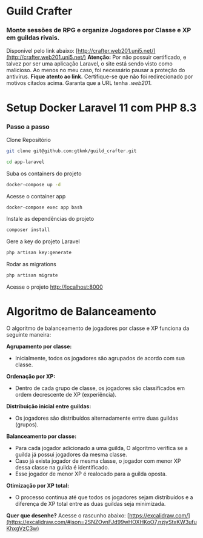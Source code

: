 # Guild Crafter
### Monte sessões de RPG e organize Jogadores por Classe e XP em guildas rivais.

Disponível pelo link abaixo:
[http://crafter.web201.uni5.net/](http://crafter.web201.uni5.net/)
**Atenção:** Por não possuir certificado, e talvez por ser uma aplicação Laravel, o site está sendo visto como malicioso. Ao menos no meu caso, foi necessário pausar a proteção do antivírus.
**Fique atento ao link.** Certifique-se que não foi redirecionado por motivos citados acima. Garanta que a URL tenha *.web201*.

# Setup Docker Laravel 11 com PHP 8.3

### Passo a passo
Clone Repositório
```sh
git clone git@github.com:gtkmk/guild_crafter.git
```
```sh
cd app-laravel
```

Suba os containers do projeto
```sh
docker-compose up -d
```

Acesse o container app
```sh
docker-compose exec app bash
```


Instale as dependências do projeto
```sh
composer install
```

Gere a key do projeto Laravel
```sh
php artisan key:generate
```

Rodar as migrations
```sh
php artisan migrate
```

Acesse o projeto
[http://localhost:8000](http://localhost:8000)

# Algoritmo de Balanceamento

O algoritmo de balanceamento de jogadores por classe e XP funciona da seguinte maneira:

**Agrupamento por classe:**

- Inicialmente, todos os jogadores são agrupados de acordo com sua classe.

**Ordenação por XP:**

- Dentro de cada grupo de classe, os jogadores são classificados em ordem decrescente de XP (experiência).

**Distribuição inicial entre guildas:**

- Os jogadores são distribuídos alternadamente entre duas guildas (grupos).

**Balanceamento por classe:**

- Para cada jogador adicionado a uma guilda, O algoritmo verifica se a guilda já possui jogadores da mesma classe.
- Caso já exista jogador de mesma classe, o jogador com menor XP dessa classe na guilda é identificado.
- Esse jogador de menor XP é realocado para a guilda oposta.

**Otimização por XP total:**

- O processo continua até que todos os jogadores sejam distribuídos e a diferença de XP total entre as duas guildas seja minimizada.

**Quer que desenhe?** Acesse o rascunho abaixo:
[https://excalidraw.com/](https://excalidraw.com/#json=2SNZOvnFJd99wHOXHKoO7,nzjyStxKW3ufuKhxgVzC3w)
